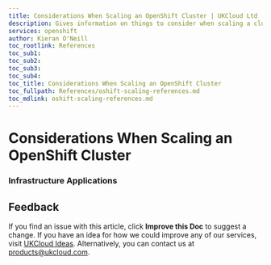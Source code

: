 ```yaml
---
title: Considerations When Scaling an OpenShift Cluster | UKCloud Ltd
description: Gives information on things to consider when scaling a cluster
services: openshift
author: Kieran O'Neill
toc_rootlink: References
toc_sub1: 
toc_sub2:
toc_sub3:
toc_sub4:
toc_title: Considerations When Scaling an OpenShift Cluster
toc_fullpath: References/oshift-scaling-references.md
toc_mdlink: oshift-scaling-references.md
---
```


# Considerations When Scaling an OpenShift Cluster

### Infrastructure Applications




## Feedback

If you find an issue with this article, click **Improve this Doc** to suggest a change. If you have an idea for how we could improve any of our services, visit [UKCloud Ideas](https://ideas.ukcloud.com). Alternatively, you can contact us at <products@ukcloud.com>.
